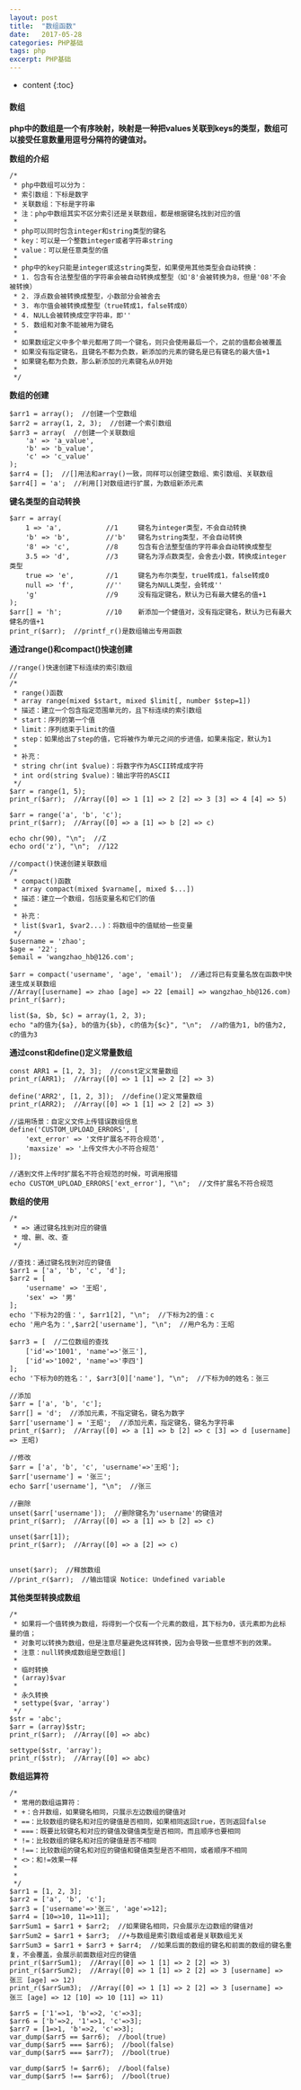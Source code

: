 ```yaml
---
layout: post
title:  "数组函数"
date:   2017-05-28
categories: PHP基础
tags: php
excerpt: PHP基础
---
```


* content
{:toc}

#### 数组

**php中的数组是一个有序映射，映射是一种把values关联到keys的类型，数组可以接受任意数量用逗号分隔符的键值对。**

**数组的介绍**

    /*
     * php中数组可以分为：
     * 索引数组：下标是数字
     * 关联数组：下标是字符串
     * 注：php中数组其实不区分索引还是关联数组，都是根据键名找到对应的值
     *
     * php可以同时包含integer和string类型的键名
     * key：可以是一个整数integer或者字符串string
     * value：可以是任意类型的值
     *
     * php中的key只能是integer或这string类型，如果使用其他类型会自动转换：
     * 1. 包含有合法整型值的字符串会被自动转换成整型（如'8'会被转换为8，但是'08'不会被转换）
     * 2. 浮点数会被转换成整型，小数部分会被舍去
     * 3. 布尔值会被转换成整型（true转成1，false转成0）
     * 4. NULL会被转换成空字符串，即''
     * 5. 数组和对象不能被用为键名
     *
     * 如果数组定义中多个单元都用了同一个键名，则只会使用最后一个，之前的值都会被覆盖
     * 如果没有指定键名，且键名不都为负数，新添加的元素的键名是已有键名的最大值+1
     * 如果键名都为负数，那么新添加的元素键名从0开始
     *
     */

**数组的创建**

    $arr1 = array();  //创建一个空数组
    $arr2 = array(1, 2, 3);  //创建一个索引数组
    $arr3 = array(  //创建一个关联数组
        'a' => 'a_value',
        'b' => 'b_value',
        'c' => 'c_value'
    );
    $arr4 = [];  //[]用法和array()一致，同样可以创建空数组、索引数组、关联数组
    $arr4[] = 'a';  //利用[]对数组进行扩展，为数组新添元素

**键名类型的自动转换**

    $arr = array(
        1 => 'a',           //1     键名为integer类型，不会自动转换
        'b' => 'b',         //'b'   键名为string类型，不会自动转换
        '8' => 'c',         //8     包含有合法整型值的字符串会自动转换成整型
        3.5 => 'd',         //3     键名为浮点数类型，会舍去小数，转换成integer类型
        true => 'e',        //1     键名为布尔类型，true转成1，false转成0
        null => 'f',        //''    键名为NULL类型，会转成''
        'g'                 //9     没有指定键名，默认为已有最大健名的值+1
    );
    $arr[] = 'h';           //10    新添加一个健值对，没有指定键名，默认为已有最大健名的值+1
    print_r($arr);  //printf_r()是数组输出专用函数

**通过range()和compact()快速创建**

    //range()快速创建下标连续的索引数组
    //
    /*
     * range()函数
     * array range(mixed $start, mixed $limit[, number $step=1])
     * 描述：建立一个包含指定范围单元的，且下标连续的索引数组
     * start：序列的第一个值
     * limit：序列结束于limit的值
     * step：如果给出了step的值，它将被作为单元之间的步进值，如果未指定，默认为1
     *
     * 补充：
     * string chr(int $value)：将数字作为ASCII转成成字符
     * int ord(string $value)：输出字符的ASCII
     */
    $arr = range(1, 5);
    print_r($arr);  //Array([0] => 1 [1] => 2 [2] => 3 [3] => 4 [4] => 5)
    
    $arr = range('a', 'b', 'c');
    print_r($arr);  //Array([0] => a [1] => b [2] => c)
    
    echo chr(90), "\n";  //Z
    echo ord('z'), "\n";  //122
    
    //compact()快速创建关联数组
    /*
     * compact()函数
     * array compact(mixed $varname[, mixed $...])
     * 描述：建立一个数组，包括变量名和它们的值
     *
     * 补充：
     * list($var1, $var2...)：将数组中的值赋给一些变量
     */
    $username = 'zhao';
    $age = '22';
    $email = 'wangzhao_hb@126.com';
    
    $arr = compact('username', 'age', 'email');  //通过将已有变量名放在函数中快速生成关联数组
    //Array([username] => zhao [age] => 22 [email] => wangzhao_hb@126.com)
    print_r($arr);
    
    list($a, $b, $c) = array(1, 2, 3);
    echo "a的值为{$a}, b的值为{$b}, c的值为{$c}", "\n";  //a的值为1, b的值为2, c的值为3
    

**通过const和define()定义常量数组**

    const ARR1 = [1, 2, 3];  //const定义常量数组
    print_r(ARR1);  //Array([0] => 1 [1] => 2 [2] => 3)
    
    define('ARR2', [1, 2, 3]);  //define()定义常量数组
    print_r(ARR2);  //Array([0] => 1 [1] => 2 [2] => 3)
    
    //运用场景：自定义文件上传错误数组信息
    define('CUSTOM_UPLOAD_ERRORS', [
        'ext_error' => '文件扩展名不符合规范',
        'maxsize' => '上传文件大小不符合规范'
    ]);
    
    //遇到文件上传时扩展名不符合规范的时候，可调用报错
    echo CUSTOM_UPLOAD_ERRORS['ext_error'], "\n";  //文件扩展名不符合规范

**数组的使用**

    /*
     * => 通过键名找到对应的键值
     * 增、删、改、查
     */
    
    //查找：通过键名找到对应的键值
    $arr1 = ['a', 'b', 'c', 'd'];
    $arr2 = [
        'username' => '王昭',
        'sex' => '男'
    ];
    echo '下标为2的值：', $arr1[2], "\n";  //下标为2的值：c
    echo '用户名为：',$arr2['username'], "\n";  //用户名为：王昭
    
    $arr3 = [  //二位数组的查找
        ['id'=>'1001', 'name'=>'张三'],
        ['id'=>'1002', 'name'=>'李四']
    ];
    echo '下标为0的姓名：', $arr3[0]['name'], "\n";  //下标为0的姓名：张三
    
    //添加
    $arr = ['a', 'b', 'c'];
    $arr[] = 'd';  //添加元素，不指定键名，键名为数字
    $arr['username'] = '王昭';  //添加元素，指定键名，键名为字符串
    print_r($arr);  //Array([0] => a [1] => b [2] => c [3] => d [username] => 王昭)
    
    //修改
    $arr = ['a', 'b', 'c', 'username'=>'王昭'];
    $arr['username'] = '张三';
    echo $arr['username'], "\n";  //张三
    
    //删除
    unset($arr['username']);  //删除键名为'username'的键值对
    print_r($arr);  //Array([0] => a [1] => b [2] => c)
    
    unset($arr[1]);
    print_r($arr);  //Array([0] => a [2] => c)
    
    
    unset($arr);  //释放数组
    //print_r($arr);  //输出错误 Notice: Undefined variable
    

**其他类型转换成数组**

    /*
     * 如果将一个值转换为数组，将得到一个仅有一个元素的数组，其下标为0，该元素即为此标量的值；
     * 对象可以转换为数组，但是注意尽量避免这样转换，因为会导致一些意想不到的效果。
     * 注意：null转换成数组是空数组[]
     *
     * 临时转换
     * (array)$var
     *
     * 永久转换
     * settype($var, 'array')
     */
    $str = 'abc';
    $arr = (array)$str;
    print_r($arr);  //Array([0] => abc)
    
    settype($str, 'array');
    print_r($str);  //Array([0] => abc)

**数组运算符**

    /*
     * 常用的数组运算符：
     * +：合并数组，如果键名相同，只展示左边数组的键值对
     * ==：比较数组的键名和对应的键值是否相同，如果相同返回true，否则返回false
     * ===：既要比较键名和对应的键值及键值类型是否相同，而且顺序也要相同
     * !=：比较数组的键名和对应的键值是否不相同
     * !==：比较数组的键名和对应的键值和键值类型是否不相同，或者顺序不相同
     * <>：和!=效果一样
     *
     *
     */
    $arr1 = [1, 2, 3];
    $arr2 = ['a', 'b', 'c'];
    $arr3 = ['username'=>'张三', 'age'=>12];
    $arr4 = [10=>10, 11=>11];
    $arrSum1 = $arr1 + $arr2;  //如果键名相同，只会展示左边数组的键值对
    $arrSum2 = $arr1 + $arr3;  //+与数组是索引数组或者是关联数组无关
    $arrSum3 = $arr1 + $arr3 + $arr4;  //如果后面的数组的键名和前面的数组的键名重复，不会覆盖，会展示前面数组对应的键值
    print_r($arrSum1);  //Array([0] => 1 [1] => 2 [2] => 3)
    print_r($arrSum2);  //Array([0] => 1 [1] => 2 [2] => 3 [username] => 张三 [age] => 12)
    print_r($arrSum3);  //Array([0] => 1 [1] => 2 [2] => 3 [username] => 张三 [age] => 12 [10] => 10 [11] => 11)
    
    $arr5 = ['1'=>1, 'b'=>2, 'c'=>3];
    $arr6 = ['b'=>2, '1'=>1, 'c'=>3];
    $arr7 = [1=>1, 'b'=>2, 'c'=>3];
    var_dump($arr5 == $arr6);  //bool(true)
    var_dump($arr5 === $arr6);  //bool(false)
    var_dump($arr5 === $arr7);  //bool(true)
    
    var_dump($arr5 != $arr6);  //bool(false)
    var_dump($arr5 !== $arr6);  //bool(true)


